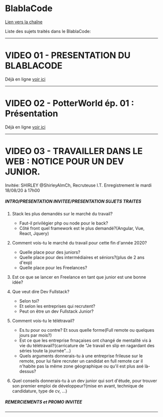 # BlablaCode 
[Lien vers la chaîne](https://www.youtube.com/c/LeBlablaCode)


Liste des sujets traités dans le BlablaCode: 

-----------------

# VIDEO 01 - PRESENTATION DU BLABLACODE

Déjà en ligne [voir ici](https://www.youtube.com/watch?v=FEpxjBQceN0)

-----
# VIDEO 02 - PotterWorld ép. 01 : Présentation

Déjà en ligne [voir ici](https://www.youtube.com/watch?v=lPhRqmmYa7Y)

------

# VIDEO 03 - TRAVAILLER DANS LE WEB : NOTICE POUR UN DEV JUNIOR.

Invitée:  SHIRLEY @ShirleyAlmCh, Recruteuse I.T.
Enregistrement le mardi 18/08/20 à 17h00

##### INTRO/PRESENTATION INVITEE/PRESENTATION SUJETS TRAITES

 1. Stack les plus demandés sur le marché du travail?
	* Faut-il privilégier php ou node pour le back?
	* Côté front quel framework est le plus demandé?(Angular, Vue, React, Jquery)

 2. Comment vois-tu le marché du travail pour cette fin d'année 2020?
	* Quelle place pour des juniors?
	* Quelle place pour des intermédiaires et séniors?(plus de 2 ans d'exp)
	* Quelle place pour les Freelances?

 3. Est ce que se lancer en Freelance en tant que junior est une bonne idée? 

 4. Que veut dire Dev Fullstack? 
	* Selon toi?
	* Et selon les entreprises qui recrutent?
	* Peut on être un dev Fullstack Junior?

 5. Comment vois-tu le télétravail? 
	* Es.tu pour ou contre? Et sous quelle forme(Full remote ou quelques jours par mois?)
	* Est ce que les entreprise frnaçaises ont changé de mentalité vis à vie du télétravail?(carricature de "Je travail en slip en ragardant des séries toute la journée"...)
	* Quels arguments donnerais-tu à une entreprise frileuse sur le remote, pour lui faire recruter un candidat en full remote car il n'habite pas la même zone géographique ou qu'il est plus axé là-dessus?

 6. Quel conseils donnerais-tu à un dev junior qui sort d'étude, pour trouver son premier emploi de développeur?(mise en avant, technique de candidature, type de cv, ...)

##### REMERCIEMENTS et PROMO INVITEE

-----------------
